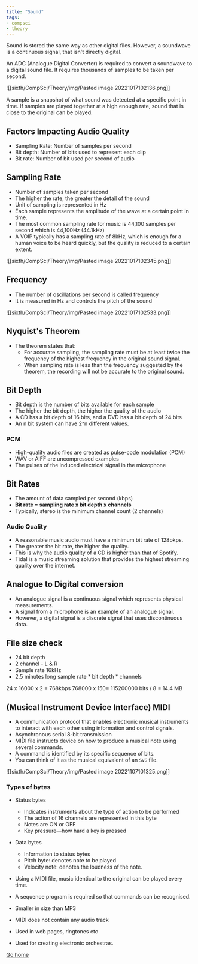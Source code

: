 ```yaml
---
title: "Sound"
tags:
- compsci
- theory
---
```


Sound is stored the same way as other digital files. However, a soundwave is a continuous signal, that isn't directly digital. 

An ADC (Analogue Digital Converter) is required to convert a soundwave to a digital sound file. It requires thousands of samples to be taken per second.

![[sixth/CompSci/Theory/img/Pasted image 20221017102136.png]]

A sample is a snapshot of what sound was detected at a specific point in time. If samples are played together at a high enough rate, sound that is close to the original can be played.

## Factors Impacting Audio Quality
- Sampling Rate: Number of samples per second
- Bit depth: Number of bits used to represent each clip
- Bit rate: Number of bit used per second of audio

## Sampling Rate
- Number of samples taken per second
- The higher the rate, the greater the detail of the sound
- Unit of sampling is represented in Hz
- Each sample represents the amplitude of the wave at a certain point in time.
- The most common sampling rate for music is 44,100 samples per second which is 44,100Hz (44.1kHz)
- A VOIP typically has a sampling rate of 8kHz, which is enough for a human voice to be heard quickly, but the quality is reduced to a certain extent.


![[sixth/CompSci/Theory/img/Pasted image 20221017102345.png]]

## Frequency
- The number of oscillations per second is called frequency
- It is measured in Hz and controls the pitch of the sound

![[sixth/CompSci/Theory/img/Pasted image 20221017102533.png]]

## Nyquist's Theorem
- The theorem states that:
	- For accurate sampling, the sampling rate must be at least twice the frequency of the highest frequency in the original sound signal.
	- When sampling rate is less than the frequency suggested by the theorem, the recording will not be accurate to the original sound.

## Bit Depth
- Bit depth is the number of bits available for each sample
- The higher the bit depth, the higher the quality of the audio
- A CD has a bit depth of 16 bits, and a DVD has a bit depth of 24 bits
- An n bit system can have 2^n different values.

### PCM
- High-quality audio files are created as pulse-code modulation (PCM)
- WAV or AIFF are uncompressed examples
- The pulses of the induced electrical signal in the microphone

## Bit Rates
- The amount of data sampled per second (kbps)
- **Bit rate = sampling rate x bit depth x channels**
- Typically, stereo is the minimum channel count (2 channels)

### Audio Quality
- A reasonable music audio must have a minimum bit rate of 128bkps.
- The greater the bit rate, the higher the quality.
- This is why the audio quality of a CD is higher than that of Spotify.
- Tidal is a music streaming solution that provides the highest streaming quality over the internet.

## Analogue to Digital conversion

- An analogue signal is a continuous signal which represents physical measurements.
- A signal from a microphone is an example of an analogue signal.
- However, a digital signal is a discrete signal that uses discontinuous data.

## File size check
- 24 bit depth
- 2 channel - L & R
- Sample rate 16kHz
- 2.5 minutes long
sample rate *  bit depth * channels 

24 x 16000 x 2 = 768kbps
768000 x 150= 115200000 bits
/ 8 = 14.4 MB

## (Musical Instrument Device Interface) MIDI

- A communication protocol that enables electronic musical instruments to interact with each other using information and control signals.
- Asynchronous serial 8-bit transmission
- MIDI file instructs device on how to produce a musical note using several commands.
- A command is identified by its specific sequence of bits.
- You can think of it as the musical equivalent of an `SVG` file.

![[sixth/CompSci/Theory/img/Pasted image 20221107101325.png]]

### Types of bytes
- Status bytes
	- Indicates instruments about the type of action to be performed
	- The action of 16 channels are represented in this byte
	- Notes are ON or OFF
	- Key pressure—how hard a key is pressed
- Data bytes
	- Information to status bytes
	- Pitch byte: denotes note to be played
	- Velocity note: denotes the loudness of the note.

- Using a MIDI file, music identical to the original can be played every time.
- A sequence program is required so that commands can be recognised.
- Smaller in size than MP3
- MIDI does not contain any audio track
- Used in web pages, ringtones etc
- Used for creating electronic orchestras.

[Go home](/)